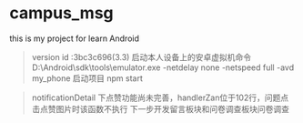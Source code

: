 # campus_msg
this is my project for learn Android 
> version id :3bc3c696(3.3)
> 启动本人设备上的安卓虚拟机命令
D:\Android\sdk\tools\emulator.exe -netdelay none -netspeed full -avd my_phone
> 启动项目
npm start

> notificationDetail 下点赞功能尚未完善，handlerZan位于102行，问题点击点赞图片时该函数不执行
> 下一步开发留言板块和问卷调查板块问卷调查